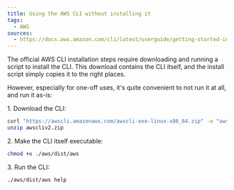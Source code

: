 ```yaml
---
title: Using the AWS CLI without installing it
tags:
  - AWS
sources:
  - https://docs.aws.amazon.com/cli/latest/userguide/getting-started-install.html
---
```


The official AWS CLI installation steps require downloading and running a script to install the CLI. This download contains the CLI itself, and the install script simply copies it to the right places.

However, especially for one-off uses, it's quite convenient to not run it at all, and run it as-is:

1\. Download the CLI:

```bash
curl "https://awscli.amazonaws.com/awscli-exe-linux-x86_64.zip" -o "awscliv2.zip"
unzip awscliv2.zip
```

2\. Make the CLI itself executable:

```bash
chmod +x ./aws/dist/aws
```

3\. Run the CLI:

```bash
./aws/dist/aws help
```
